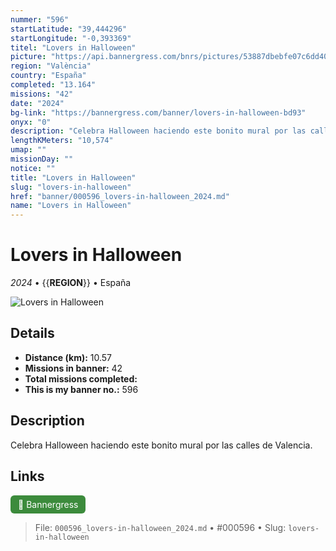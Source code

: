 ```yaml
---
nummer: "596"
startLatitude: "39,444296"
startLongitude: "-0,393369"
titel: "Lovers in Halloween"
picture: "https://api.bannergress.com/bnrs/pictures/53887dbebfe07c6dd4073575ca5cc182"
region: "València"
country: "España"
completed: "13.164"
missions: "42"
date: "2024"
bg-link: "https://bannergress.com/banner/lovers-in-halloween-bd93"
onyx: "0"
description: "Celebra Halloween haciendo este bonito mural por las calles de Valencia."
lengthKMeters: "10,574"
umap: ""
missionDay: ""
notice: ""
title: "Lovers in Halloween"
slug: "lovers-in-halloween"
href: "banner/000596_lovers-in-halloween_2024.md"
name: "Lovers in Halloween"
---
```

# Lovers in Halloween

*2024* • {{__REGION__}} • España

![Lovers in Halloween](https://api.bannergress.com/bnrs/pictures/53887dbebfe07c6dd4073575ca5cc182)



## Details
- **Distance (km):** 10.57
- **Missions in banner:** 42
- **Total missions completed:** 
- **This is my banner no.:** 596



## Description
Celebra Halloween haciendo este bonito mural por las calles de Valencia.



## Links
<a href="https://bannergress.com/banner/lovers-in-halloween-bd93" target="_blank" style="display:inline-block;margin-right:8px;padding:6px 12px;background:#3c8b3c;color:#fff;text-decoration:none;border-radius:6px;">🔗 Bannergress</a>



> File: `000596_lovers-in-halloween_2024.md` • #000596 • Slug: `lovers-in-halloween`
